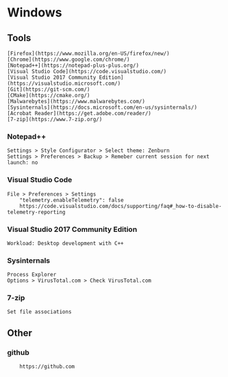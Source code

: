 
# Windows

## Tools

	[Firefox](https://www.mozilla.org/en-US/firefox/new/)
	[Chrome](https://www.google.com/chrome/)
	[Notepad++](https://notepad-plus-plus.org/)
	[Visual Studio Code](https://code.visualstudio.com/)
	[Visual Studio 2017 Community Edition](https://visualstudio.microsoft.com/)
	[Git](https://git-scm.com/)
	[CMake](https://cmake.org/)
	[Malwarebytes](https://www.malwarebytes.com/)
	[Sysinternals](https://docs.microsoft.com/en-us/sysinternals/)
	[Acrobat Reader](https://get.adobe.com/reader/)
	[7-zip](https://www.7-zip.org/)
	
### Notepad++
		
	Settings > Style Configurator > Select theme: Zenburn
	Settings > Preferences > Backup > Remeber current session for next launch: no

### Visual Studio Code

	File > Preferences > Settings
		"telemetry.enableTelemetry": false
		https://code.visualstudio.com/docs/supporting/faq#_how-to-disable-telemetry-reporting
	
### Visual Studio 2017 Community Edition

	Workload: Desktop development with C++
		

### Sysinternals
		
	Process Explorer
	Options > VirusTotal.com > Check VirusTotal.com

		
### 7-zip

	Set file associations
		
## Other 

### github

		https://github.com